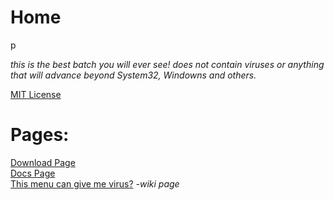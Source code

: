 <head>
<meta property="og:type" content="website"/>
<meta property="og:site_name" content="gabrielramires.github.io/MinecraftServerMenu"/>
<meta property="og:title" content="Minecraft Server Menu"/>
<meta property="og:description" content="Do you want an easy, fast and organized method to create a Minecraft Server? come and meet Minecraft Server Menu a .Batch file, very fast managing Backups, Server, Client, Moderation, Mods and Plugins!"/>
<!-- <meta property="og:image" content="WebSiteStorage/Images/icon.png"/> -->
	
<meta property="og:image" content="WebSiteStorage/Images/icon.png" />
<meta property="og:image:type" content="image/png" /> 
<meta property="og:image:width" content="400" /> 
<meta property="og:image:height" content="300" />
	
<meta content="#ffffff" data-react-helmet="true" name="theme-color"/>
<link rel="icon" href="WebSiteStorage/Images/icon.png">
</head>

<!-- visible part: -->

<!-- <div align="center"> -->

# Home

p

<p><i>this is the best batch you will ever see! does not contain viruses or anything that will advance beyond System32, Windowns and others.</i></p>
	
<a href="License">MIT License</a>

<h1>Pages:</h1>

<a href="Download">Download Page</a>\
<a href="Docs">Docs Page</a>\
<a href="https://github.com/gabrielramires/MinecraftServerMenu/wiki/This-menu-can-give-me-virus%3F">This menu can give me virus?</a> _-wiki page_

<!-- </div> -->
